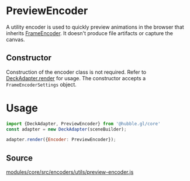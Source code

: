 # PreviewEncoder

A utility encoder is used to quickly preview animations in the browser that inherits [FrameEncoder](/modules/core/docs/encoder/frame-encoder). It doesn't produce file artifacts or capture the canvas.

## Constructor

Construction of the encoder class is not required. Refer to [DeckAdapter.render](/modules/core/docs/deck-adapter#render) for usage. The constructor accepts a `FrameEncoderSettings` object.

# Usage

```js
import {DeckAdapter, PreviewEncoder} from '@hubble.gl/core'
const adapter = new DeckAdapter(sceneBuilder);

adapter.render({Encoder: PreviewEncoder});
```

## Source

[modules/core/src/encoders/utils/preview-encoder.js](https://github.com/uber/hubble.gl/blob/master/modules/core/src/encoders/utils/preview-encoder.js)